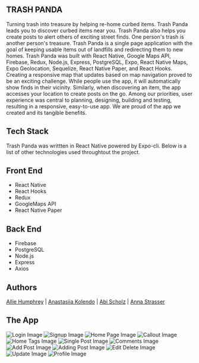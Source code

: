 ## TRASH PANDA

Turning trash into treasure by helping re-home curbed items.
Trash Panda leads you to discover curbed items near you. Trash Panda also helps you create posts to alert others of exciting street finds. One person's trash is another person's treasure.
Trash Panda is a single page application with the goal of keeping usable items out of landfills and redirecting them to new homes. Trash Panda was built with React Native, Google Maps API, Firebase, Redux, Node.js, Express, PostgreSQL, Expo, React Native Maps, Expo Geolocation, Sequelize, React Native Paper, and React Hooks. Creating a responsive map that updates based on map navigation proved to be an exciting challenge. While people use the app, it will automatically show finds in their vicinity. Similarly, when discovering an item, the app accesses your location to create posts on the go. Among our priorities, user experience was central to planning, designing, building and testing, resulting in a responsive, easy-to-use app. We are proud of the app we created and its tangible benefits.

## Tech Stack

Trash Panda was writtten in React Native powered by Expo-cli. Below is a list of other technologies used throughtout the project.

## Front End

- React Native
- React Hooks
- Redux
- GoogleMaps API
- React Native Paper

## Back End

- Firebase
- PostgreSQL
- Node.js
- Express
- Axios
<!--

## Viewing Published App

Note: testing this app requires downloading 'expo client' on an iOS product.

1. On your iOS device, download [expo client](https://apps.apple.com/us/app/expo-client/id982107779) from the app store.
2. Open the expo app and click on profile.
3. Sign in with the following credentials:
   • Username: **capacity**
   • Password: **capacity2020**
4. On the profile page under published projects, click on capacity
5. Sign up for a Capacity account or log in. You can now check on your favorite places and report on how crowded they are! -->

## Authors

[Allie Humphrey](https://github.com/allieh45 "Allie's Github") | [Anastasiia Kolendo](https://github.com/AnastasiaKolendo "Anastasiia's Github") | [Abi Scholz](https://github.com/abischolz "Abi's Github") | [Anna Strasser](https://github.com/albastrasser "Anna's Github")

## The App

![Login Image](assets/appImages/trashpandalogin.png)
![Signup Image](assets/appImages/trashpandasignup2.png)
![Home Page Image](assets/appImages/trashpandahome2.png)
![Callout Image](assets/appImages/trashpandacallout2.png)
![Home Tags Image](assets/appImages/trashpandahometag2.png)
![Single Post Image](assets/appImages/trashpandasinglepost2.png)
![Comments Image](assets/appImages/trashpandacomments2.png)
![Add Post Image](assets/appImages/trashpandablankcreate2.png)
![Adding Post Image](assets/appImages/trashpandafullcreate2.png)
![Edit Delete  Image](assets/appImages/trashpandaeditdelete2.png)
![Update Image](assets/appImages/trashpandaupdate2.png)
![Profile Image](assets/appImages/trashpandauser2.png)
